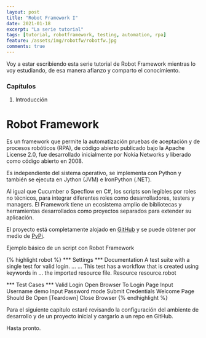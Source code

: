 ```yaml
---
layout: post
title: "Robot Framework I"
date: 2021-01-18
excerpt: "La serie tutorial"
tags: [tutorial, robotframework, testing, automation, rpa]
feature: /assets/img/robotfw/robotfw.jpg
comments: true
---
```

Voy a estar escribiendo esta serie tutorial de Robot Framework mientras lo voy estudiando, de esa manera afianzo y comparto el conocimiento.

### Capítulos 

1. Introducción

# Robot Framework

Es un framework que permite la automatización pruebas de aceptación y de procesos robóticos (RPA), de código abierto publicado bajo la Apache License 2.0, fue desarrollado inicialmente por Nokia Networks y liberado como código abierto en 2008.

Es independiente del sistema operativo, se implementa con Python y también se ejecuta en Jython (JVM) e IronPython (.NET).

Al igual que Cucumber o Specflow en C#, los scripts son legibles por roles no técnicos, para integrar diferentes roles como desarrolladores, testers y managers. El Framework tiene un ecosistema amplio de bibliotecas y herramientas desarrollados como proyectos separados para extender su aplicación. 

El proyecto está completamente alojado en [GitHub](https://github.com/robotframework/robotframework) y se puede obtener por medio de [PyPi](https://pypi.python.org/pypi/robotframework).

Ejemplo básico de un script con Robot Framework

{% highlight robot %}
*** Settings ***
Documentation     A test suite with a single test for valid login.
...
...               This test has a workflow that is created using keywords in
...               the imported resource file.
Resource          resource.robot

*** Test Cases ***
Valid Login
    Open Browser To Login Page
    Input Username    demo
    Input Password    mode
    Submit Credentials
    Welcome Page Should Be Open
    [Teardown]    Close Browser
{% endhighlight %}    

Para el siguiente capitulo estaré revisando la configuración del ambiente de desarrollo y de un proyecto inicial y cargarlo a un repo en GitHub.

Hasta pronto.
